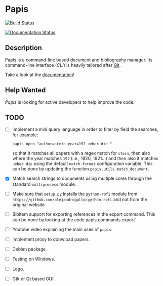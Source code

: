 
# Papis

[![Build Status](https://travis-ci.org/alejandrogallo/papis.svg?branch=master)](https://travis-ci.org/alejandrogallo/papis)

<a href='http://papis.readthedocs.io/en/latest/?badge=latest'>
    <img src='https://readthedocs.org/projects/papis/badge/?version=latest' alt='Documentation Status' />
</a>

## Description

Papis is a command-line based document and bibliography manager.  Its
command-line interface (*CLI*) is heavily tailored after
[Git](http://git-scm.com).

Take a look at the [documentation](http://papis.readthedocs.io/en/latest/)!

## Help Wanted

*Papis* is looking for active developers to help improve the code.

## TODO

- [ ] Implement a mini query language in order to filter by field the searches,
  for example:
  ```
  papis open "author=stein year=192 ueber die "
  ```
  so that it matches all papers with a regex match for `stein`, then also where
  the year matches `192` (i.e., 1920, 1921...) and then also it matches
  `ueber die` using the default `match-format` configuration variable.
  This can be done by updating the function `papis.utils.match_document`.
- [X] Match search strings to documents using multiple cores
  through the standard `multiprocess` module.
- [ ] Make sure that `setup.py` installs the `python-rofi` module from
  `https://github.com/alejandrogallo/python-rofi` and not from the original
  website.
- [ ] Bibitem support for exporting references in the export command.
  This can be done by looking at the code papis.commands.export`.
- [ ] Youtube video explaining the main uses of `papis`.
- [ ] Implement proxy to donwload papers.
- [ ] Debian package.
- [ ] Testing on Windows.
- [ ] Logo.
- [ ] Gtk or Qt based GUI.

